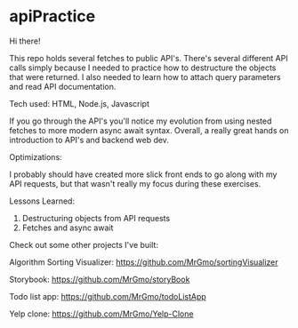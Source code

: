 # apiPractice

Hi there!

This repo holds several fetches to public API's. There's several different API calls simply because I needed to practice how to destructure the objects that were returned. I also needed to learn how to attach query parameters and read API documentation. 

Tech used: HTML, Node.js, Javascript

If you go through the API's you'll notice my evolution from using nested fetches to more modern async await syntax. Overall, a really great hands on introduction to API's and backend web dev.

Optimizations:

I probably should have created more slick front ends to go along with my API requests, but that wasn't really my focus during these exercises.

Lessons Learned:
  1. Destructuring objects from API requests
  2. Fetches and async await

Check out some other projects I've built:

Algorithm Sorting Visualizer: https://github.com/MrGmo/sortingVisualizer

Storybook: https://github.com/MrGmo/storyBook

Todo list app: https://github.com/MrGmo/todoListApp

Yelp clone: https://github.com/MrGmo/Yelp-Clone
